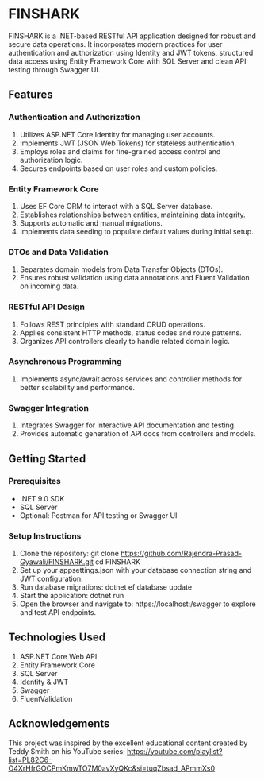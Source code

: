 # FINSHARK
FINSHARK is a .NET-based RESTful API application designed for robust and secure data operations. It incorporates modern practices for user authentication and authorization using Identity and JWT tokens, structured data access using Entity Framework Core with SQL Server and clean API testing through Swagger UI.


## Features
### Authentication and Authorization
1. Utilizes ASP.NET Core Identity for managing user accounts.
2. Implements JWT (JSON Web Tokens) for stateless authentication.
3. Employs roles and claims for fine-grained access control and authorization logic.
4. Secures endpoints based on user roles and custom policies.
### Entity Framework Core
1. Uses EF Core ORM to interact with a SQL Server database.
2. Establishes relationships between entities, maintaining data integrity.
3. Supports automatic and manual migrations.
4. Implements data seeding to populate default values during initial setup.
### DTOs and Data Validation
1. Separates domain models from Data Transfer Objects (DTOs).
2. Ensures robust validation using data annotations and Fluent Validation on incoming data.
### RESTful API Design
1. Follows REST principles with standard CRUD operations.
2. Applies consistent HTTP methods, status codes and route patterns.
3. Organizes API controllers clearly to handle related domain logic.
### Asynchronous Programming
1. Implements async/await across services and controller methods for better scalability and performance.
### Swagger Integration
1. Integrates Swagger for interactive API documentation and testing.
2. Provides automatic generation of API docs from controllers and models.
## Getting Started
### Prerequisites
- .NET 9.0 SDK
- SQL Server
- Optional: Postman for API testing or Swagger UI
### Setup Instructions
1. Clone the repository:
   git clone https://github.com/Rajendra-Prasad-Gyawali/FINSHARK.git
   cd FINSHARK
2. Set up your appsettings.json with your database connection string and JWT configuration.
3. Run database migrations:
   dotnet ef database update
5. Start the application:
   dotnet run
6. Open the browser and navigate to:
   https://localhost:<port>/swagger
   to explore and test API endpoints.
## Technologies Used
1. ASP.NET Core Web API
2. Entity Framework Core
3. SQL Server
4. Identity & JWT
5. Swagger
6. FluentValidation
## Acknowledgements
This project was inspired by the excellent educational content created by Teddy Smith on his YouTube series: https://youtube.com/playlist?list=PL82C6-O4XrHfrGOCPmKmwTO7M0avXyQKc&si=tuqZbsad_APmmXs0
